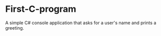 # First-C-program
A simple C# console application that asks for a user's name and prints a greeting.
